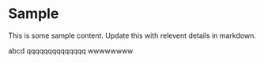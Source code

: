 # Sample
This is some sample content. Update this with relevent details in markdown. 


abcd
qqqqqqqqqqqqqq
wwwwwwww
